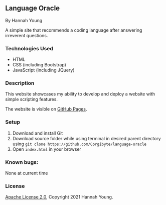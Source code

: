 ## Language Oracle

By Hannah Young

A simple site that recommends a coding language after answering irreverent questions. 

### Technologies Used
* HTML
* CSS (including Bootstrap)
* JavaScript (including JQuery)

### Description

This website showcases my ability to develop and deploy a website with simple scripting features.

The website is visible on [GitHub Pages](https://Corgibyte.github.io/language-oracle).

### Setup
1. Download and install Git
2. Download source folder while using terminal in desired parent directory using `git clone https://github.com/Corgibyte/language-oracle`
3. Open `index.html` in your browser

### Known bugs: 
None at current time

### License

[Apache License 2.0](https://github.com/Corgibyte/language-oracle/blob/main/LICENSE), Copyright 2021 Hannah Young.